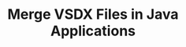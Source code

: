 ---
############################# Static ############################
layout: "autogen"
draft: false
path: "merger/java/vsdx/"
otherformats: BMP CSV DOC DOCM DOCX DOT DOTM DOTX EPUB HTML MHT MHTML ODP ODS ODT OTP OTT PDF PNG POTM POTX PPS PPSM PPSX PPT PPTM PPTX PS RTF TEX TIF TIFF TSV TXT VDX VSDM VSSM VSSX VSTM VSTX VSX VTX XLAM XLS XLSB XLSM XLSX XLT XLTM XLTX XPS

############################# Head ############################
head_title: "Merge VSDX Files via Java & J2SE Documents Merger API"
head_description: "Merge multiple VSDX files into a single file using Java documents merger API with all data, style and formatting as the source documents."

############################# Header ############################
title: "Merge VSDX Files in Java Applications"
description: "Merge multiple VSDX files into a single file using Java documents merger API. Merge selected pages or page ranges from various source documents into a single resultant document with all data, style and formatting as the source documents."

############################# SubMenu ############################
submenu:
    enable: true

############################# About ############################
about:
    enable: true
    title: "GroupDocs.Merger for Java API"
    content: |
        GroupDocs.Merger for Java library offers a simple solution to safely merge & split between a wide range of document formats including PDF, Microsoft Office (Word, Excel, PowerPoint, OneNote), OpenDocument, HTML, images and many others within .NET applications. By adding just a few lines of the code, perform several document operations such as move, remove, rotate, swap, extract or change the orientation of pages within the documents. The documents merging API also supports previewing document pages as an image to analyse the document structure, formatting and content on the page.
        
        GroupDocs.Merger APIs are well supported on all major operating systems and Java versions including J2SE 7.0 (1.7), J2SE 8.0 (1.8) and Java 10.

############################# Steps ############################
steps:
    enable: true
    title_left: "Merge Two or More VSDX Files in Java"
    content_left: |
        [GroupDocs.Merger](/merger/java/) makes it easy for Java developers to merge multiple VSDX files by implementing a few easy steps.

        *   Create an instance of **Merger** class and load VSDX file.
        *   Call **Join** method of **Merger** class instance and load another VSDX file.
        *   Call **Save** method of **Merger** class instance to save the merged document.
        
    title_right: "System Requirements"
    content_right: |
        Before executing the code example below, please make sure that you have the following prerequisites installed on your system.

        *   Operating Systems: Microsoft Windows, Linux, MacOS
        *   Development Environments: NetBeans, IntelliJ IDEA, Eclipse
        *   Frameworks: Java 7 (1.7) and above
        *   Download the latest version of GroupDocs.Merger for Java from [Maven](https://repository.groupdocs.com/webapp/#/artifacts/browse/tree/General/repo/com/groupdocs/groupdocs-merger)
        
    code: |
        ```java
        // Merge VSDX files using GroupDocs.Merger for Java API
        // Instantiate Merger with input VSDX document
        Merger merger = new Merger("input_1.vsdx");
        
        // Call Join method of Merger class instance and pass second source document path
        merger.join("input_2.vsdx");
            
        // Call Save method of Merger class instance to save merged document
        merger.save("merged-file.vsdx");        
        ```        


demos:
    enable: true
        

about_formats:
    enable: true


more_formats:
    enable: true


back_to_top:
    enable: true
---